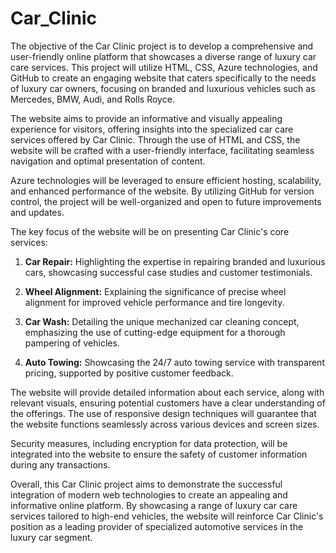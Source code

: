 # Car_Clinic

The objective of the Car Clinic project is to develop a comprehensive and user-friendly online platform that showcases a diverse range of luxury car care services. This project will utilize HTML, CSS, Azure technologies, and GitHub to create an engaging website that caters specifically to the needs of luxury car owners, focusing on branded and luxurious vehicles such as Mercedes, BMW, Audi, and Rolls Royce.

The website aims to provide an informative and visually appealing experience for visitors, offering insights into the specialized car care services offered by Car Clinic. Through the use of HTML and CSS, the website will be crafted with a user-friendly interface, facilitating seamless navigation and optimal presentation of content.

Azure technologies will be leveraged to ensure efficient hosting, scalability, and enhanced performance of the website. By utilizing GitHub for version control, the project will be well-organized and open to future improvements and updates.

The key focus of the website will be on presenting Car Clinic's core services:

1. **Car Repair:** Highlighting the expertise in repairing branded and luxurious cars, showcasing successful case studies and customer testimonials.

2. **Wheel Alignment:** Explaining the significance of precise wheel alignment for improved vehicle performance and tire longevity.

3. **Car Wash:** Detailing the unique mechanized car cleaning concept, emphasizing the use of cutting-edge equipment for a thorough pampering of vehicles.

4. **Auto Towing:** Showcasing the 24/7 auto towing service with transparent pricing, supported by positive customer feedback.

The website will provide detailed information about each service, along with relevant visuals, ensuring potential customers have a clear understanding of the offerings. The use of responsive design techniques will guarantee that the website functions seamlessly across various devices and screen sizes.

Security measures, including encryption for data protection, will be integrated into the website to ensure the safety of customer information during any transactions.

Overall, this Car Clinic project aims to demonstrate the successful integration of modern web technologies to create an appealing and informative online platform. By showcasing a range of luxury car care services tailored to high-end vehicles, the website will reinforce Car Clinic's position as a leading provider of specialized automotive services in the luxury car segment.
